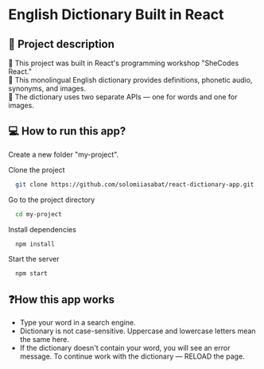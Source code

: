 # English Dictionary Built in React

## 📖 Project description

📍 This project was built in React's programming workshop "SheCodes React." \
📍 This monolingual English dictionary provides definitions, phonetic audio, synonyms, and images. \
📍 The dictionary uses two separate APIs — one for words and one for images.

## 💻 How to run this app?

Create a new folder "my-project".

Clone the project

```bash
  git clone https://github.com/solomiiasabat/react-dictionary-app.git
```

Go to the project directory

```bash
  cd my-project
```

Install dependencies

```bash
  npm install
```

Start the server

```bash
  npm start
```

## ❓How this app works

- Type your word in a search engine.
- Dictionary is not case-sensitive. Uppercase and lowercase letters mean the same here.
- If the dictionary doesn't contain your word, you will see an error message. To continue work with the dictionary — RELOAD the page.
